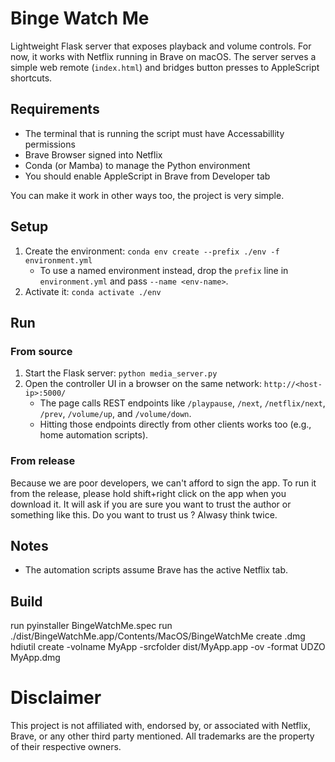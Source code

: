 # Binge Watch Me

Lightweight Flask server that exposes playback and volume controls. For now, it works with Netflix running in Brave on macOS. The server serves a simple web remote (`index.html`) and bridges button presses to AppleScript shortcuts.

## Requirements
- The terminal that is running the script must have Accessabillity permissions
- Brave Browser signed into Netflix
- Conda (or Mamba) to manage the Python environment
- You should enable AppleScript in Brave from Developer tab

You can make it work in other ways too, the project is very simple.

## Setup
1. Create the environment: `conda env create --prefix ./env -f environment.yml`
   - To use a named environment instead, drop the `prefix` line in `environment.yml` and pass `--name <env-name>`.
2. Activate it: `conda activate ./env`

## Run
### From source
1. Start the Flask server: `python media_server.py`
2. Open the controller UI in a browser on the same network: `http://<host-ip>:5000/`
   - The page calls REST endpoints like `/playpause`, `/next`, `/netflix/next`, `/prev`, `/volume/up`, and `/volume/down`.
   - Hitting those endpoints directly from other clients works too (e.g., home automation scripts).

### From release
Because we are poor developers, we can't afford to sign the app.
To run it from the release, please hold shift+right click on the app when you download it.
It will ask if you are sure you want to trust the author or something like this. Do you want to trust us ? Alwasy think twice.

## Notes
- The automation scripts assume Brave has the active Netflix tab.

## Build
run pyinstaller BingeWatchMe.spec
run ./dist/BingeWatchMe.app/Contents/MacOS/BingeWatchMe
create .dmg hdiutil create -volname MyApp -srcfolder dist/MyApp.app -ov -format UDZO MyApp.dmg

# Disclaimer
This project is not affiliated with, endorsed by, or associated with Netflix, Brave, or any other third party mentioned. All trademarks are the property of their respective owners.